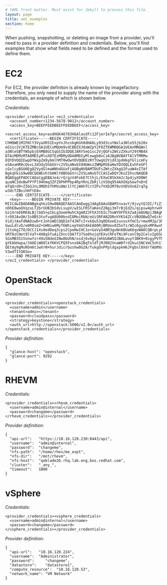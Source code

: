 ```yaml
---
# YAML front matter. Must exist for Jekyll to process this file.
layout: page
title: xml_examples
section: home
---
```



When pushing, snapshotting, or deleting an image from a provider, you'll need to pass
in a provider definition and credentials. Below, you'll find examples that show what
fields need to be defined and the format used to define them.

# EC2

For EC2, the provider definiton is already known by imagefactory. Therefore, you only
need to supply the name of the provider along with the credentials, an example of which
is shown below.

*Credentials:*

    <provider_credentials> <ec2_credentials>
      <account_number>1234-5678-9012</account_number>   
      <access_key>BEEFFEEDBEEFFEEDBEEF</access_key>   
      <secret_access_key>asdHGK46783HGAlasdfc12FjerIe7g</secret_access_key>
      <certificate>-----BEGIN CERTIFICATE-----
    ChM0WE1MIFNlY3VyaXR5IExpYnJhcnkgKGh0dHA6Ly93d3cuYWxla3NleS5jb20v
    eG1sc2VjKTEZMBcGA1UECxMQUm9vdCBDZXJ0aWZpY2F0ZTEWMBQGA1UEAxMNQWxl
    a3NleSBTYW5pbjEhMB8GCSqGSIb3DQEJARYSeG1sc2VjQGFsZWtzZXkuY29tMB4X
    DTAzMDMzMTA0MDIyMloXDTEzMDMyODA0MDIyMlowgb8xCzAJBgNVBAYTAlVTMRMw
    EQYDVQQIEwpDYWxpZm9ybmlhMT0wOwYDVQQKEzRYTUwgU2VjdXJpdHkgTGlicmFy
    eSAoaHR0cDovL3d3dy5hbGVrc2V5LmNvbS94bWxzZWMpMSEwHwYDVQQLExhFeGFt
    cGxlcyBSU0EgQ2VydGlmaWNhdGUxFjAUBgNVBAMTDUFsZWtzZXkgU2FuaW4xITAf
    BgkqhkiG9w0BCQEWEnhtbHNlY0BhbGVrc2V5LmNvbTCCASIwDQYJKoZIhvcNAQEB
    BQADggEPADCCAQoCggEBAJe4/rQ/gzV4FokE7CthjL/EXwCBSkXm2c3p4jyXO0Wt
    quaNC3dxBwFPfPl94hmq3ZFZ9PHPPbp4RpYRnLZbRjlzVSOq954AXOXpSew7nD+E
    mTqQrd9+ZIbGJnLOMQh5fhMVuOW/1lYCjWAhTCcYZPv7VXD2M70vVXDVXn6ZrqTg
    w3dcTZBoihHftE8=
    -----END CERTIFICATE-----</certificate>
      <key>-----BEGIN PRIVATE KEY-----
    MIICdwIBADANBgkqhkiG9w0BAQEFAASCAmEwggJdAgEAAoGBAMtnxavY/9jvytQlDI/fiZ3o+j3b
    nDhE0woQVqzuLT2brUUB3bSdvLsupV/wISLFRSTaKenZ2Bgi3mTrBjEdZs/qipsw4phrwVPaUp/q
    Gz1XreE6RK4LBjlbQS+pIkLg3eem9whCXgmRZJFhX3tDIL75oWYOFFEXZaAjmQUNpj3BAgMBAAEC
    trO9JAvQH/3z0B53tofvgA8U00kndI8MoiRbN/eUiSRFAN2DRnVYKS4ZCcVBOOBwQ7eEcktrn9M2
    VidjtAafdNADzwD+tJohsWECQQD2eT4JNTcI+xkQu53qODXoeEzusosXfmC5/+mwXMJp/3kv/jmO
    GwuLdlvD/e0R0imZ+GHNiw6MyfEWhiepYmGtAkEA00RjBRUex0Z5oTz/WIc6gyqkxMPAwxNOrXxu
    J1tokgITO/DCCJ1Xs8edDeq3cps2CpeHwIHC1o+GaVyG4BR3goNn6BUaK6qvWA0CQBrpLyPKmO0R
    URT0zCHet9lVaT+XH8q5fuAiZXncCOA7f37Se0hojqYEXvCRFeTNi9Fconl9pICelvIpDSL5cvEC
    SGsMB351VonwYzr49uSNdeGINw8bUhN/osdj6v8gxjmhbUAW5QJBALeuyY3BK9+0igyPVfN8qqgy
    gYEAkHapa/346EiW08lkfKKVCPQ5Fsns0AIBqToldTjMJN92VnaW0frd2kus5NCVmC5nh17zOcWg
    QEtAy9gMuRO46tJwXrN+hurJdicrbushw0GZA/TukgUnPPpldgxpkH6JFgbsl8XdrfAbMXuiAex/
    V3wdTItQ6So=
    -----END PRIVATE KEY-----</key>
    </ec2_credentials> </provider_credentials>


# OpenStack

*Credentials:*

    <provider_credentials><openstack_credentials>
      <username>admin</username>
      <tenant>admin</tenant>
      <password>cloudpass</password>
      <strategy>keystone</strategy>
      <auth_url>http://openstack:5000/v2.0</auth_url>
    </openstack_credentials></provider_credentials>


*Provider definition:*

    { 
      "glance-host": "openstack",
      "glance-port": 9292 
    }



# RHEVM

*Credentials:*

    <provider_credentials><rhevm_credentials>
      <username>admin@internal</username>
      <password>changeme</password>
    </rhevm_credentials></provider_credentials>


*Provider definition:*

    {
      "api-url":   "https://10.16.120.230:8443/api",
      "username":  "admin@internal",
      "password":  "changeme",
      "nfs-path":  "/home/rhev/me_expt",
      "nfs-dir":   "/mnt/rhevm",
      "nfs-host":  "qeblade26.rhq.lab.eng.bos.redhat.com",
      "cluster":   "_any_",
      "timeout":   1800
    }



# vSphere

*Credentials:*

    <provider_credentials><vsphere_credentials>
      <username>admin@internal</username>
      <password>changeme</password>
    </vsphere_credentials></provider_credentials>


*Provider definition:*

    {
      "api-url":   "10.16.120.224",
      "username":  "Administrator",
      "password":     "changeme",
      "datastore":    "datastore1",
      "compute_resource":  "10.16.120.53",
      "network_name": "VM Network"
    }


